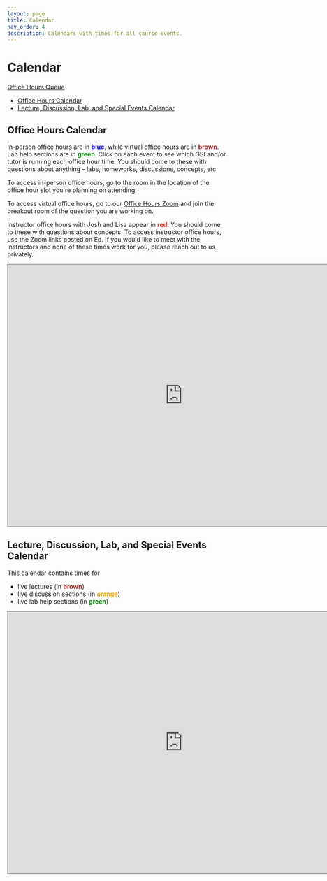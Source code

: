 ```yaml
---
layout: page
title: Calendar
nav_order: 4
description: Calendars with times for all course events.
---
```


# Calendar

<p>
<a href="http://oh.ds100.org/" class="btn btn-green" target="_blank">Office Hours Queue</a>

- [Office Hours Calendar](#ohc)
- [Lecture, Discussion, Lab, and Special Events Calendar](#ldlc)

<a name='ohc'></a>

## Office Hours Calendar

In-person office hours are in <span style="color:blue">**blue**</span>, while virtual office hours are in <span style="color:brown">**brown**</span>. Lab help sections are in <span style="color:green;">**green**</span>. Click on each event to see which GSI and/or tutor is running each office hour time. You should come to these with questions about anything – labs, homeworks, discussions, concepts, etc.

To access in-person office hours, go to the room in the location of the office hour slot you're planning on attending.

To access virtual office hours, go to our [Office Hours Zoom](https://berkeley.zoom.us/j/97379426810?pwd=TnRBdnRKYjVEd1pVaGQ1Y3hJaTk5dz09) and join the breakout room of the question you are working on.

Instructor office hours with Josh and Lisa appear in <span style="color:red">**red**</span>. You should come to these with questions about concepts. To access instructor office hours, use the Zoom links posted on Ed. If you would like to meet with the instructors and none of these times work for you, please reach out to us privately.

<iframe src="https://calendar.google.com/calendar/embed?height=600&wkst=1&bgcolor=%23ffffff&ctz=America%2FLos_Angeles&showTitle=0&mode=WEEK&src=Y190OGE0MzY1cGhmY20wMGUyOW1oMXVha3Fuc0Bncm91cC5jYWxlbmRhci5nb29nbGUuY29t&src=Y19wZjBhcmZlYnBndGtiNTJlb25jbzNxMmVwMEBncm91cC5jYWxlbmRhci5nb29nbGUuY29t&src=Y19hZWNnMGE0djVlYmdjbDh0amo3cTcyNm9wNEBncm91cC5jYWxlbmRhci5nb29nbGUuY29t&src=Y19pZmlxOTA3MGI5OGprMDJoYnI4cDM3djNlc0Bncm91cC5jYWxlbmRhci5nb29nbGUuY29t&color=%237CB342&color=%23795548&color=%233F51B5&color=%23D50000" style="border:solid 1px #777" width="800" height="600" frameborder="0" scrolling="no"></iframe>

<br>

<a name='ldlc'></a>

## Lecture, Discussion, Lab, and Special Events Calendar

This calendar contains times for

- live lectures (in <span style="color:brown">**brown**</span>)
- live discussion sections (in <span style="color:orange">**orange**</span>)
- live lab help sections (in <span style="color:green;">**green**</span>)

<!-- **Note: All events on this calendar are virtual.** -->

<!-- To access these events, use the Zoom links posted in <b><a href="">@6 on Piazza</a></b>. -->

<iframe src="https://calendar.google.com/calendar/embed?height=600&wkst=1&bgcolor=%23ffffff&ctz=America%2FLos_Angeles&showTitle=0&mode=WEEK&src=Y191NGF0bWVhdGxwNzZ2ZXUyN3ZvMGFybm02Y0Bncm91cC5jYWxlbmRhci5nb29nbGUuY29t&src=Y190OGE0MzY1cGhmY20wMGUyOW1oMXVha3Fuc0Bncm91cC5jYWxlbmRhci5nb29nbGUuY29t&src=Y19mbzdiMzVzazY1Z25hZ212amhzMGtjY3RzOEBncm91cC5jYWxlbmRhci5nb29nbGUuY29t&color=%23F09300&color=%237CB342&color=%23795548" style="border:solid 1px #777" width="800" height="600" frameborder="0" scrolling="no"></iframe>
